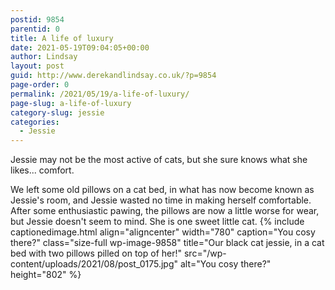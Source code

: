```yaml
---
postid: 9854
parentid: 0
title: A life of luxury
date: 2021-05-19T09:04:05+00:00
author: Lindsay
layout: post
guid: http://www.derekandlindsay.co.uk/?p=9854
page-order: 0
permalink: /2021/05/19/a-life-of-luxury/
page-slug: a-life-of-luxury
category-slug: jessie
categories:
  - Jessie
---
```

Jessie may not be the most active of cats, but she sure knows what she likes... comfort.

We left some old pillows on a cat bed, in what has now become known as Jessie's room, and Jessie wasted no time in making herself comfortable. After some enthusiastic pawing, the pillows are now a little worse for wear, but Jessie doesn't seem to mind. She is one sweet little cat. {% include captionedimage.html align="aligncenter" width="780" caption="You cosy there?" class="size-full wp-image-9858" title="Our black cat jessie, in a cat bed with two pillows pilled on top of her!" src="/wp-content/uploads/2021/08/post_0175.jpg" alt="You cosy there?" height="802" %}